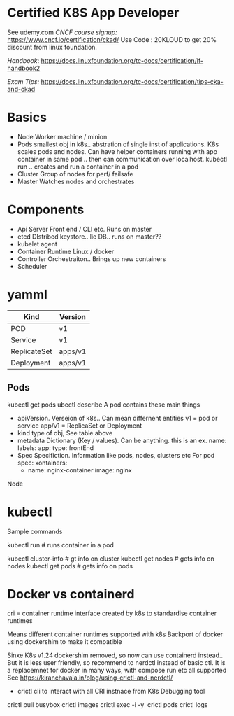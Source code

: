 #  Certified K8S App Developer 
See udemy.com
*CNCF course signup:* https://www.cncf.io/certification/ckad/
Use Code : 20KLOUD  to get 20% discount from linux foundation.

*Handbook*: https://docs.linuxfoundation.org/tc-docs/certification/lf-handbook2 

*Exam Tips:* https://docs.linuxfoundation.org/tc-docs/certification/tips-cka-and-ckad

# Basics
* Node
   Worker machine / minion
* Pods
smallest obj in k8s.. abstration of single inst of applications. K8s scales pods and nodes. Can have helper containers running with app container in same pod .. then can communication over localhost. 
kubectl run .. creates and run a container in a pod
* Cluster
   Group of nodes for perf/ failsafe
* Master
   Watches nodes and orchestrates

# Components
* Api Server
  Front end / CLI etc. Runs on master
* etcd
   DIstribed keystore.. lie DB.. runs on master??
* kubelet
agent
* Container Runtime
Linux / docker
* Controller
Orchestraiton.. Brings up new containers
* Scheduler

# yamml
| Kind         | Version |
|--------------|---------|
| POD          | v1      |
| Service      | v1      |
| ReplicateSet | apps/v1 |
| Deployment   | apps/v1 |

## Pods
kubectl get pods
ubectl describe <pod>
A pod contains these main things
* apiVersion. 
  Verseion of k8s.. Can mean differnent entities 
  v1 = pod or service
  app/v1 = ReplicaSet or Deployment
* kind
 type of obj, See table above
* metadata
    Dictionary (Key / values). Can be anything. this is an ex.
    name:  <name>
    labels:
        app: <myApp>
        type: frontEnd
* Spec
Specifiction. Information like pods, nodes, clusters etc
For pod
spec:
  xontainers:
    - name: nginx-container
      image: nginx

Node

# kubectl
Sample commands

kubectl run <container>   # runs container in a pod

kubectl cluster-info  # gt info on cluster
kubectl get nodes # gets info on nodes
kubectl get pods # gets info on pods

# Docker vs containerd
cri = container runtime interface created by k8s to standardise container runtimes

Means different container runtimes supported with k8s
Backport of docker using dockershim to make it compatible

Sinxe K8s v1.24 dockershim removed, so now can use containerd instead.. But it is less user friendly, so recommend to nerdctl instead of basic ctl. It is a replacemnet for docker in many ways, with compose run etc all supported
See https://kiranchavala.in/blog/using-crictl-and-nerdctl/ 


* crictl
cli to interact with all CRI instnace from K8s
Debugging tool 

crictl pull busybox
crictl images
crictl exec -i -y <img>
crictl pods
crictl logs